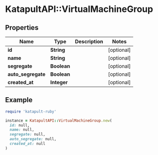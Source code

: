 # KatapultAPI::VirtualMachineGroup

## Properties

| Name | Type | Description | Notes |
| ---- | ---- | ----------- | ----- |
| **id** | **String** |  | [optional] |
| **name** | **String** |  | [optional] |
| **segregate** | **Boolean** |  | [optional] |
| **auto_segregate** | **Boolean** |  | [optional] |
| **created_at** | **Integer** |  | [optional] |

## Example

```ruby
require 'katapult-ruby'

instance = KatapultAPI::VirtualMachineGroup.new(
  id: null,
  name: null,
  segregate: null,
  auto_segregate: null,
  created_at: null
)
```

